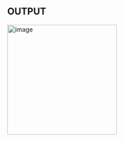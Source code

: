 ## OUTPUT

<img width="250" alt="image" src="https://github.com/mvharsh/Web-Technology/assets/111365320/c7e65af8-6a07-4ce0-8a4a-6a8c901deb8d">

